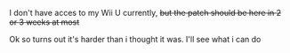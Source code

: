 I don't have acces to my Wii U currently, ~~but the patch should be here in 2 or 3 weeks at most~~

Ok so turns out it's harder than i thought it was. I'll see what i can do
